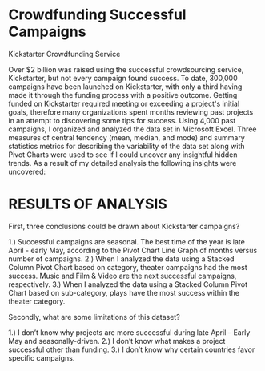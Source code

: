 # Crowdfunding Successful Campaigns
Kickstarter Crowdfunding Service

Over $2 billion was raised using the successful crowdsourcing service, Kickstarter, but not every campaign found success. To date, 300,000 campaigns have been launched on Kickstarter, with only a third having made it through the funding process with a positive outcome. Getting funded on Kickstarter required meeting or exceeding a project's initial goals, therefore many organizations spent months reviewing past projects in an attempt to discovering some tips for success. Using 4,000 past campaigns, I organized and analyzed the data set in Microsoft Excel. Three measures of central tendency (mean, median, and mode) and summary statistics metrics for describing the variability of the data set along with Pivot Charts were used to see if I could uncover any insightful hidden trends. As a result of my detailed analysis the following insights were uncovered:

# RESULTS OF ANALYSIS

First, three conclusions could be drawn about Kickstarter campaigns?

1.)	Successful campaigns are seasonal. The best time of the year is late April - early May, according to the Pivot Chart Line Graph of months versus number of campaigns.
2.)	When I analyzed the data using a Stacked Column Pivot Chart based on category, theater campaigns had the most success. Music and Film & Video are the next successful campaigns, respectively.
3.)	When I analyzed the data using a Stacked Column Pivot Chart based on sub-category, plays have the most success within the theater category.

Secondly, what are some limitations of this dataset?

1.)	I don’t know why projects are more successful during late April – Early May and seasonally-driven.
2.)	I don’t know what makes a project successful other than funding.
3.)	I don’t know why certain countries favor specific campaigns.

